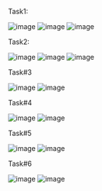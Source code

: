 Task1:

![image](https://user-images.githubusercontent.com/123716761/215955001-9318b32d-ea86-4ce4-ace3-3059c1d80b2e.png)
![image](https://user-images.githubusercontent.com/123716761/215954933-08d9cda8-b60c-4552-b5ef-190134edd790.png)
![image](https://user-images.githubusercontent.com/123716761/215954878-7a3cf865-6dc9-4f01-91f7-fc10a5a8e268.png)

Task2:


![image](https://user-images.githubusercontent.com/123716761/215964487-316c6ce7-5870-4291-a065-d6702dde3103.png)
![image](https://user-images.githubusercontent.com/123716761/217431634-c50cf198-4026-400f-985b-cdbd02c43051.png)
![image](https://user-images.githubusercontent.com/123716761/215959549-bb172360-f76b-4e81-bad8-db5f0a26ab9c.png)


Task#3

![image](https://user-images.githubusercontent.com/123716761/217431864-bc04163a-a5bb-41b5-95d6-92a57d8c0abd.png)
![image](https://user-images.githubusercontent.com/123716761/217433897-3e7f833d-8e99-4bc3-b43f-32529b2cbf30.png)

Task#4

![image](https://user-images.githubusercontent.com/123716761/217435532-6b7a5e33-8350-4457-84aa-4137ff0e151c.png)
![image](https://user-images.githubusercontent.com/123716761/217435602-2ee573ae-9419-46e5-ba99-a1c75dfdcb9e.png)


Task#5

![image](https://user-images.githubusercontent.com/123716761/217439299-f0688e1c-97c5-43a9-9c60-3011e20fe4a8.png)
![image](https://user-images.githubusercontent.com/123716761/217439423-47e280b3-283d-4563-bbf3-5c52d5662e1b.png)


Task#6

![image](https://user-images.githubusercontent.com/123716761/217433952-ef157380-9b6d-4f91-9b6e-1965bf27e93b.png)
![image](https://user-images.githubusercontent.com/123716761/217436929-b357ae9d-42fc-460a-aa40-fb26762b3be2.png)




